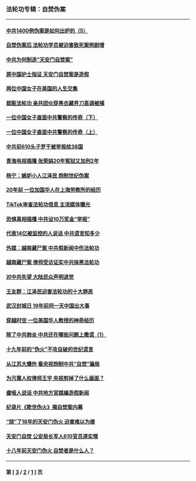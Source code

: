 ### 法轮功专辑：自焚伪案
---
#### [中共1400例伪案是如何出炉的（5）](../../pages/nf5562/n13226831.md?02100430) 
#### [自焚伪案后 法轮功学员被迫害致死案例剧增](../../pages/nf5562/n13190600.md?02100430) 
#### [中共为何制造“天安门自焚案”](../../pages/nf5562/n13183270.md?02100430) 
#### [原中国护士指证 天安门自焚案是造假](../../pages/nf5562/n13172289.md?02100430) 
#### [两位中国女子在美国的人生交集](../../pages/nf5562/n13156138.md?02100430) 
#### [栽赃法轮功 亲共团伙穿黑衣藏界刀高调被捕](../../pages/nf5562/n13073780.md?02100430) 
#### [一位中国女子直面中共警察的传奇（下）](../../pages/nf5562/n12989706.md?02100430) 
#### [一位中国女子直面中共警察的传奇（上）](../../pages/nf5562/n12985072.md?02100430) 
#### [中共前610头子罗干被举报给38国](../../pages/nf5562/n12975419.md?02100430) 
#### [青海电视插播 张荣娟20年冤狱又加刑2年](../../pages/nf5562/n12738166.md?02100430) 
#### [杨宁：嫉妒小人江泽民 炮制世纪伪案](../../pages/nf5562/n12724108.md?02100430) 
#### [20年前 一位加国华人在上海劳教所的经历](../../pages/nf5562/n12707932.md?02100430) 
#### [TikTok审查法轮功信息 主流媒体曝光](../../pages/nf5562/n12362336.md?02100430) 
#### [恐惧真相插播 中共设10万奖金“举报”](../../pages/nf5562/n12306396.md?02100430) 
#### [代表14亿被监控的人说话 中共谎言知多少](../../pages/nf5562/n12297484.md?02100430) 
#### [外媒：越南藏尸案 中共假新闻中伤法轮功](../../pages/nf5562/n12264411.md?02100430) 
#### [越南藏尸案 律师受访证实中共抹黑法轮功](../../pages/nf5562/n12261878.md?02100430) 
#### [对中共失望 大陆民众声明退党](../../pages/nf5562/n12187315.md?02100430) 
#### [王友群：江泽民迫害法轮功的十大罪恶](../../pages/nf5562/n12169074.md?02100430) 
#### [武汉封城日 19年前同一天中国出大事](../../pages/nf5562/n12150901.md?02100430) 
#### [穿越时空  一位美国华人教授的神奇经历](../../pages/nf5562/n12097460.md?02100430) 
#### [除了中共肺炎 中共还在哪些问题上撒谎（1）](../../pages/nf5562/n11955770.md?02100430) 
#### [十九年前的“伪火”不攻自破的世纪谎言](../../pages/nf5562/n11813238.md?02100430) 
#### [从江苏大爆炸 看央视炮制中共“自焚”骗局](../../pages/nf5562/n11140275.md?02100430) 
#### [为污蔑人权律师王宇 央视剪掉了什么画面？](../../pages/nf5562/n11130142.md?02100430) 
#### [聋哑人说话 中共地方官媒编造假新闻](../../pages/nf5562/n11006067.md?02100430) 
#### [纪录片《欺世伪火》揭自焚案内幕](../../pages/nf5562/n11002664.md?02100430) 
#### [“烧”了18年的天安门伪火 迫害难以为继](../../pages/nf5562/n10996660.md?02100430) 
#### [天安门自焚 公安局长军人610官员道实情](../../pages/nf5562/n10997098.md?02100430) 
#### [十八年前天安门伪火 自焚者是什么人？](../../pages/nf5562/n10996556.md?02100430) 

---
#### 第 [ [3](./3.md?02100430) / [2](./2.md?02100430) / [1](./1.md?02100430) ] 页
